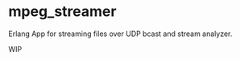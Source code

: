 mpeg_streamer
=============

Erlang App for streaming files over UDP bcast and stream analyzer.


WIP